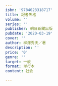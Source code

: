 ```yaml
---
isbn: '9784023318717'
title: 記者失格
volume: ''
series: ''
publisher: 朝日新聞出版
pubdate: '2020-03-19'
cover: ''
author: 柳澤秀夫／著
description: ''
price: '0'
genre: ''
target: 一般
format: 単行本
content: 社会

---
```

